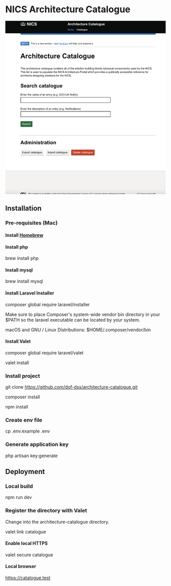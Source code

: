 # NICS Architecture Catalogue

![screen shot of application home page](screenshot.png)

## Installation

### Pre-requisites (Mac)

#### Install [Homebrew](https://brew.sh/)

#### Install php

brew install php

#### Install mysql

brew install mysql

#### Install Laravel Installer

composer global require laravel/installer

Make sure to place Composer's system-wide vendor bin directory in your $PATH so the laravel executable can be located by your system.

macOS and GNU / Linux Distributions: $HOME/.composer/vendor/bin

#### Install Valet

composer global require laravel/valet

valet install

### Install project

git clone https://github.com/dof-dss/architecture-catalogue.git

composer install

npm install

### Create env file

cp .env.example .env

### Generate application key

php artisan key:generate

## Deployment

### Local build

npm run dev

### Register the directory with Valet

Change into the architecture-catalogue directory.

valet link catalogue

#### Enable local HTTPS

valet secure catalogue

#### Local browser

https://catalogue.test
